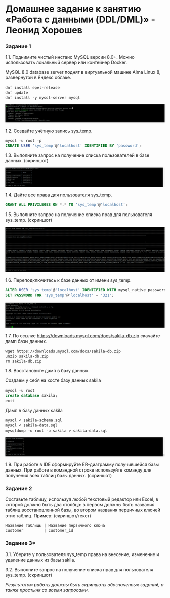 # Домашнее задание к занятию «Работа с данными (DDL/DML)» - Леонид Хорошев

### Задание 1
1.1. Поднимите чистый инстанс MySQL версии 8.0+. Можно использовать локальный сервер или контейнер Docker.

MySQL 8.0 database server поднят в виртуальной машине Alma Linux 8, развернутой в Яндекс облаке.

```
dnf install epel-release
dnf update
dnf install -y mysql-server mysql
```

![Alt text](https://github.com/LeonidKhoroshev/databases/blob/main/DDL/DDL_DML1.1.png)

1.2. Создайте учётную запись sys_temp. 

```sql
mysql -u root -p
CREATE USER 'sys_temp'@'localhost' IDENTIFIED BY 'password';
```

1.3. Выполните запрос на получение списка пользователей в базе данных. (скриншот)

![Alt text](https://github.com/LeonidKhoroshev/databases/blob/main/DDL/DDL_DML1.2.png)

1.4. Дайте все права для пользователя sys_temp.

```sql
GRANT ALL PRIVILEGES ON *.* TO 'sys_temp'@'localhost';
```

1.5. Выполните запрос на получение списка прав для пользователя sys_temp. (скриншот)

![Alt text](https://github.com/LeonidKhoroshev/databases/blob/main/DDL/DDL_DML1.3.png)

1.6. Переподключитесь к базе данных от имени sys_temp.

```sql
ALTER USER 'sys_temp'@'localhost' IDENTIFIED WITH mysql_native_password BY 'password';
SET PASSWORD FOR 'sys_temp'@'localhost' = '321';
```
![Alt text](https://github.com/LeonidKhoroshev/databases/blob/main/DDL/DDL_DML1.4.png)

1.7. По ссылке https://downloads.mysql.com/docs/sakila-db.zip скачайте дамп базы данных.

```
wget https://downloads.mysql.com/docs/sakila-db.zip
unzip sakila-db.zip
rm sakila-db.zip
```

1.8. Восстановите дамп в базу данных.

Создаем у себя на хосте базу данных sakila 

```sql
mysql -u root
create database sakila;
exit
```

Дамп в базу данных sakila

```
mysql < sakila-schema.sql
mysql < sakila-data.sql
mysqldump -u root -p sakila > sakila-data.sql
```

![Alt text](https://github.com/LeonidKhoroshev/databases/blob/main/DDL/DDL_DML1.5.png)

1.9. При работе в IDE сформируйте ER-диаграмму получившейся базы данных. При работе в командной строке используйте команду для получения всех таблиц базы данных. (скриншот)



### Задание 2
Составьте таблицу, используя любой текстовый редактор или Excel, в которой должно быть два столбца: в первом должны быть названия таблиц восстановленной базы, во втором названия первичных ключей этих таблиц. Пример: (скриншот/текст)
```
Название таблицы | Название первичного ключа
customer         | customer_id
```


### Задание 3*
3.1. Уберите у пользователя sys_temp права на внесение, изменение и удаление данных из базы sakila.

3.2. Выполните запрос на получение списка прав для пользователя sys_temp. (скриншот)

*Результатом работы должны быть скриншоты обозначенных заданий, а также простыня со всеми запросами.*

